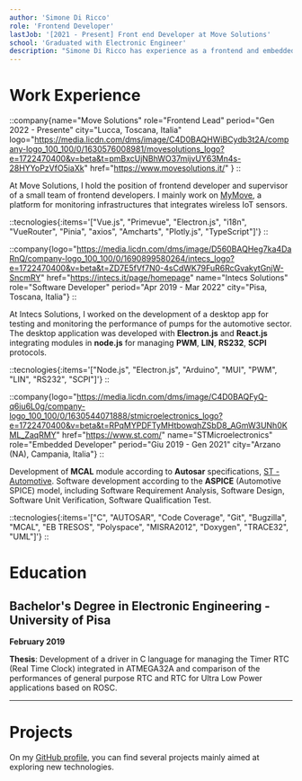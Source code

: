 ```yaml
---
author: 'Simone Di Ricco'
role: 'Frontend Developer'
lastJob: '[2021 - Present] Front end Developer at Move Solutions'
school: 'Graduated with Electronic Engineer'
description: "Simone Di Ricco has experience as a frontend and embedded developer, with a particular focus on web technologies and software development for automotive applications. Simone has held key roles at Move Solutions, Intecs Solutions, and ST Microelectronics, working on projects ranging from IoT platform development to testing and monitoring automotive systems. He holds a Bachelor's degree in Electronic Engineering from the University of Pisa and completed a thesis on comparing the performance of RTC Timer. His CV reflects a constant commitment to exploring new technologies through personal and professional projects."
---
```


# Work Experience

<!-- -------------------------- -->
<!--MOVE SOLUTIONS EXPERIENCE-->
<!-- -------------------------- -->
::company{name="Move Solutions" role="Frontend Lead" period="Gen 2022 - Presente" city="Lucca, Toscana, Italia" logo="https://media.licdn.com/dms/image/C4D0BAQHWiBCydb3t2A/company-logo_100_100/0/1630576008981/movesolutions_logo?e=1722470400&v=beta&t=pmBxcUjNBhWO37mijvUY63Mn4s-28HYYoPzVfO5iaXk" href="https://www.movesolutions.it/"  }
::

At Move Solutions, I hold the position of frontend developer and supervisor of a small team of frontend developers.
I mainly work on [MyMove](https://www.movesolutions.it/mymove-iot-platform/), a platform for monitoring infrastructures that integrates wireless IoT sensors.

::tecnologies{:items='["Vue.js", "Primevue", "Electron.js", "i18n", "VueRouter", "Pinia", "axios", "Amcharts", "Plotly.js", "TypeScript"]'}
::


::company{logo="https://media.licdn.com/dms/image/D560BAQHeg7ka4DaRnQ/company-logo_100_100/0/1690899580264/intecs_logo?e=1722470400&v=beta&t=ZD7E5fVf7N0-4sCdWK79FuR6RcGvakytGnjW-SncmRY" href="https://intecs.it/page/homepage" name="Intecs Solutions" role="Software Developer" period="Apr 2019 - Mar 2022" city="Pisa, Toscana, Italia"}
::

At Intecs Solutions, I worked on the development of a desktop app for testing and monitoring the performance of pumps for the automotive sector.
The desktop application was developed with **Electron.js** and **React.js** integrating modules in **node.js** for managing **PWM**, **LIN**, **RS232**, **SCPI** protocols.

::tecnologies{:items='["Node.js", "Electron.js", "Arduino", "MUI", "PWM", "LIN", "RS232", "SCPI"]'}
::


::company{logo="https://media.licdn.com/dms/image/C4D0BAQFyQ-q6iu6L0g/company-logo_100_100/0/1630544071888/stmicroelectronics_logo?e=1722470400&v=beta&t=RPqMYPDFTyMHtbowqhZSbD8_AGmW3UNh0KML_ZaqRMY" href="https://www.st.com/" name="STMicroelectronics" role="Embedded Developer" period="Giu 2019 - Gen 2021" city="Arzano (NA), Campania, Italia"}
::

Development of **MCAL** module according to **Autosar** specifications, [ST - Automotive](https://www.st.com/en/automotive-microcontrollers.html).
Software development according to the **ASPICE** (Automotive SPICE) model, including Software Requirement Analysis, Software Design, Software Unit Verification, Software Qualification Test.

::tecnologies{:items='["C", "AUTOSAR", "Code Coverage", "Git", "Bugzilla", "MCAL", "EB TRESOS", "Polyspace", "MISRA2012", "Doxygen", "TRACE32", "UML"]'}
::



# Education

## Bachelor's Degree in Electronic Engineering - University of Pisa
**February 2019**

**Thesis**: Development of a driver in C language for managing the Timer RTC (Real Time Clock) integrated in ATMEGA32A and comparison of the performances of general purpose RTC and RTC for Ultra Low Power applications based on ROSC.

---


# Projects

On my [GitHub profile](https://github.com/sdiricco), you can find several projects mainly aimed at exploring new technologies.

